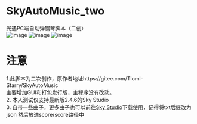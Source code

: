 # SkyAutoMusic_two
光遇PC端自动弹钢琴脚本（二创） \
![image](https://github.com/user-attachments/assets/0d91e09d-3de5-4b49-83e4-719cf1c4048f)
![image](https://github.com/user-attachments/assets/32504811-7b3a-47dd-bd56-003e61a6dacc)
![image](https://github.com/user-attachments/assets/7bb57488-913d-4ab9-9dcb-a781a38b0cc3)

# 注意
1.此脚本为二次创作，原作者地址https://gitee.com/Tloml-Starry/SkyAutoMusic <br>
主要增加GUI和打包发行版，主程序没有改动。<br>
2. 本人测试仅支持最新版2.4.6的Sky Studio <br>
3. 自带一些曲子，更多曲子也可以前往[Sky Studio](https://skystudio.app/)下载使用，记得将txt后缀改为json
然后放进score/score路径中
